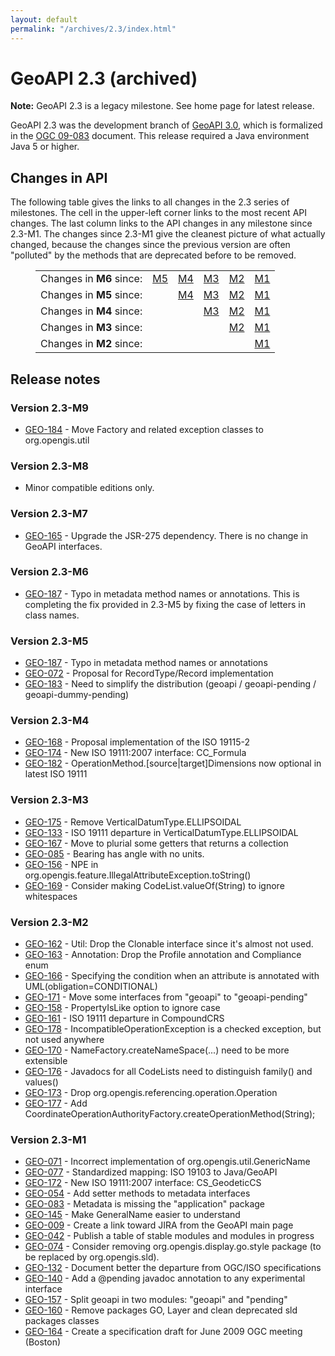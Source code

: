 ```yaml
---
layout: default
permalink: "/archives/2.3/index.html"
---
```


<h1>GeoAPI 2.3 (archived)</h1>

<div class="bg-red-100 border border-red-400 text-red-700 px-4 py-3 my-4 rounded relative" role="alert">
  <strong class="font-bold">Note:</strong>
  <span class="block sm:inline">GeoAPI 2.3 is a legacy milestone. See home page for latest release.</span>
</div>

<p>
  GeoAPI 2.3 was the development branch of <a href="../3.0/index.html">GeoAPI 3.0</a>, which is formalized in
  the <a class="externalLink" href="http://www.opengeospatial.org/standards/geoapi">OGC 09-083</a> document.
  This release required a Java environment Java 5 or higher.
</p>

<h2>Changes in API</h2>

<p>
  The following table gives the links to all changes in the 2.3 series of milestones.
  The cell in the upper-left corner links to the most recent API changes.
  The last column links to the API changes in any milestone since 2.3-M1.
  The changes since 2.3-M1 give the cleanest picture of what actually changed,
  because the changes since the previous version are often &quot;polluted&quot;
  by the methods that are deprecated before to be removed.
</p>

<table style="padding-left: 40px; border-spacing:6px;">
  <tr>
    <td>Changes in <b>M6</b> since:</td>
    <td><a href="../changes/2.3-M6/since-M5.html">M5</a></td>
    <td><a href="../changes/2.3-M6/since-M4.html">M4</a></td>
    <td><a href="../changes/2.3-M6/since-M3.html">M3</a></td>
    <td><a href="../changes/2.3-M6/since-M2.html">M2</a></td>
    <td><a href="../changes/2.3-M6/since-M1.html">M1</a></td>
  </tr><tr>
    <td>Changes in <b>M5</b> since:</td>
    <td></td>
    <td><a href="../changes/2.3-M5/since-M4.html">M4</a></td>
    <td><a href="../changes/2.3-M5/since-M3.html">M3</a></td>
    <td><a href="../changes/2.3-M5/since-M2.html">M2</a></td>
    <td><a href="../changes/2.3-M5/since-M1.html">M1</a></td>
  </tr><tr>
    <td>Changes in <b>M4</b> since:</td>
    <td></td>
    <td></td>
    <td><a href="../changes/2.3-M4/since-M3.html">M3</a></td>
    <td><a href="../changes/2.3-M4/since-M2.html">M2</a></td>
    <td><a href="../changes/2.3-M4/since-M1.html">M1</a></td>
  </tr><tr>
    <td>Changes in <b>M3</b> since:</td>
    <td></td>
    <td></td>
    <td></td>
    <td><a href="../changes/2.3-M3/since-M2.html">M2</a></td>
    <td><a href="../changes/2.3-M3/since-M1.html">M1</a></td>
  </tr><tr>
    <td>Changes in <b>M2</b> since:</td>
    <td></td>
    <td></td>
    <td></td>
    <td></td>
    <td><a href="../changes/2.3-M2/since-M1.html">M1</a></td>
  </tr>
</table>

<h2>Release notes</h2>

<h3>Version 2.3-M9</h3>

<ul>
  <li><a class="externalLink" href="https://osgeo-org.atlassian.net/projects/GEO/issues/GEO-184">GEO-184</a> - Move Factory and related exception classes to org.opengis.util</li>
</ul>

<h3>Version 2.3-M8</h3>

<ul>
  <li>Minor compatible editions only.</li>
</ul>

<h3>Version 2.3-M7</h3>

<ul>
  <li><a class="externalLink" href="https://osgeo-org.atlassian.net/projects/GEO/issues/GEO-165">GEO-165</a> - Upgrade the JSR-275 dependency. There is no change in GeoAPI interfaces.</li>
</ul>

<h3>Version 2.3-M6</h3>

<ul>
  <li><a class="externalLink" href="https://osgeo-org.atlassian.net/projects/GEO/issues/GEO-187">GEO-187</a> - Typo in metadata method names or annotations. This is completing the fix provided in 2.3-M5 by fixing the case of letters in class names.</li>
</ul>

<h3>Version 2.3-M5</h3>

<ul>
  <li><a class="externalLink" href="https://osgeo-org.atlassian.net/projects/GEO/issues/GEO-187">GEO-187</a> - Typo in metadata method names or annotations</li>
  <li><a class="externalLink" href="https://osgeo-org.atlassian.net/projects/GEO/issues/GEO-72">GEO-072</a> - Proposal for RecordType/Record implementation</li>
  <li><a class="externalLink" href="https://osgeo-org.atlassian.net/projects/GEO/issues/GEO-183">GEO-183</a> - Need to simplify the distribution (geoapi / geoapi-pending / geoapi-dummy-pending)</li>
</ul>

<h3>Version 2.3-M4</h3>

<ul>
  <li><a class="externalLink" href="https://osgeo-org.atlassian.net/projects/GEO/issues/GEO-168">GEO-168</a> - Proposal implementation of the ISO 19115-2</li>
  <li><a class="externalLink" href="https://osgeo-org.atlassian.net/projects/GEO/issues/GEO-174">GEO-174</a> - New ISO 19111:2007 interface: CC_Formula</li>
  <li><a class="externalLink" href="https://osgeo-org.atlassian.net/projects/GEO/issues/GEO-182">GEO-182</a> - OperationMethod.[source|target]Dimensions now optional in latest ISO 19111</li>
</ul>

<h3>Version 2.3-M3</h3>

<ul>
  <li><a class="externalLink" href="https://osgeo-org.atlassian.net/projects/GEO/issues/GEO-175">GEO-175</a> - Remove VerticalDatumType.ELLIPSOIDAL</li>
  <li><a class="externalLink" href="https://osgeo-org.atlassian.net/projects/GEO/issues/GEO-133">GEO-133</a> - ISO 19111 departure in VerticalDatumType.ELLIPSOIDAL</li>
  <li><a class="externalLink" href="https://osgeo-org.atlassian.net/projects/GEO/issues/GEO-167">GEO-167</a> - Move to plurial some getters that returns a collection</li>
  <li><a class="externalLink" href="https://osgeo-org.atlassian.net/projects/GEO/issues/GEO-85">GEO-085</a> - Bearing has angle with no units.</li>
  <li><a class="externalLink" href="https://osgeo-org.atlassian.net/projects/GEO/issues/GEO-156">GEO-156</a> - NPE in org.opengis.feature.IllegalAttributeException.toString()</li>
  <li><a class="externalLink" href="https://osgeo-org.atlassian.net/projects/GEO/issues/GEO-169">GEO-169</a> - Consider making CodeList.valueOf(String) to ignore whitespaces</li>
</ul>

<h3>Version 2.3-M2</h3>

<ul>
  <li><a class="externalLink" href="https://osgeo-org.atlassian.net/projects/GEO/issues/GEO-162">GEO-162</a> - Util: Drop the Clonable interface since it's almost not used.</li>
  <li><a class="externalLink" href="https://osgeo-org.atlassian.net/projects/GEO/issues/GEO-163">GEO-163</a> - Annotation: Drop the Profile annotation and Compliance enum</li>
  <li><a class="externalLink" href="https://osgeo-org.atlassian.net/projects/GEO/issues/GEO-166">GEO-166</a> - Specifying the condition when an attribute is annotated with UML(obligation=CONDITIONAL)</li>
  <li><a class="externalLink" href="https://osgeo-org.atlassian.net/projects/GEO/issues/GEO-171">GEO-171</a> - Move some interfaces from &quot;geoapi&quot; to &quot;geoapi-pending&quot;</li>
  <li><a class="externalLink" href="https://osgeo-org.atlassian.net/projects/GEO/issues/GEO-158">GEO-158</a> - PropertyIsLike option to ignore case</li>
  <li><a class="externalLink" href="https://osgeo-org.atlassian.net/projects/GEO/issues/GEO-161">GEO-161</a> - ISO 19111 departure in CompoundCRS</li>
  <li><a class="externalLink" href="https://osgeo-org.atlassian.net/projects/GEO/issues/GEO-178">GEO-178</a> - IncompatibleOperationException is a checked exception, but not used anywhere</li>
  <li><a class="externalLink" href="https://osgeo-org.atlassian.net/projects/GEO/issues/GEO-170">GEO-170</a> - NameFactory.createNameSpace(...) need to be more extensible</li>
  <li><a class="externalLink" href="https://osgeo-org.atlassian.net/projects/GEO/issues/GEO-176">GEO-176</a> - Javadocs for all CodeLists need to distinguish family() and values()</li>
  <li><a class="externalLink" href="https://osgeo-org.atlassian.net/projects/GEO/issues/GEO-173">GEO-173</a> - Drop org.opengis.referencing.operation.Operation</li>
  <li><a class="externalLink" href="https://osgeo-org.atlassian.net/projects/GEO/issues/GEO-177">GEO-177</a> - Add CoordinateOperationAuthorityFactory.createOperationMethod(String);</li>
</ul>

<h3>Version 2.3-M1</h3>

<ul>
  <li><a class="externalLink" href="https://osgeo-org.atlassian.net/projects/GEO/issues/GEO-71">GEO-071</a> - Incorrect implementation of org.opengis.util.GenericName</li>
  <li><a class="externalLink" href="https://osgeo-org.atlassian.net/projects/GEO/issues/GEO-77">GEO-077</a> - Standardized mapping: ISO 19103 to Java/GeoAPI</li>
  <li><a class="externalLink" href="https://osgeo-org.atlassian.net/projects/GEO/issues/GEO-172">GEO-172</a> - New ISO 19111:2007 interface: CS_GeodeticCS</li>
  <li><a class="externalLink" href="https://osgeo-org.atlassian.net/projects/GEO/issues/GEO-54">GEO-054</a> - Add setter methods to metadata interfaces</li>
  <li><a class="externalLink" href="https://osgeo-org.atlassian.net/projects/GEO/issues/GEO-83">GEO-083</a> - Metadata is missing the &quot;application&quot; package</li>
  <li><a class="externalLink" href="https://osgeo-org.atlassian.net/projects/GEO/issues/GEO-145">GEO-145</a> - Make GeneralName easier to understand</li>
  <li><a class="externalLink" href="https://osgeo-org.atlassian.net/projects/GEO/issues/GEO-9">GEO-009</a> - Create a link toward JIRA from the GeoAPI main page</li>
  <li><a class="externalLink" href="https://osgeo-org.atlassian.net/projects/GEO/issues/GEO-42">GEO-042</a> - Publish a table of stable modules and modules in progress</li>
  <li><a class="externalLink" href="https://osgeo-org.atlassian.net/projects/GEO/issues/GEO-74">GEO-074</a> - Consider removing org.opengis.display.go.style package (to be replaced by org.opengis.sld).</li>
  <li><a class="externalLink" href="https://osgeo-org.atlassian.net/projects/GEO/issues/GEO-132">GEO-132</a> - Document better the departure from OGC/ISO specifications</li>
  <li><a class="externalLink" href="https://osgeo-org.atlassian.net/projects/GEO/issues/GEO-140">GEO-140</a> - Add a @pending javadoc annotation to any experimental interface</li>
  <li><a class="externalLink" href="https://osgeo-org.atlassian.net/projects/GEO/issues/GEO-157">GEO-157</a> - Split geoapi in two modules: &quot;geoapi&quot; and &quot;pending&quot;</li>
  <li><a class="externalLink" href="https://osgeo-org.atlassian.net/projects/GEO/issues/GEO-160">GEO-160</a> - Remove packages GO, Layer and clean deprecated sld packages classes</li>
  <li><a class="externalLink" href="https://osgeo-org.atlassian.net/projects/GEO/issues/GEO-164">GEO-164</a> - Create a specification draft for June 2009 OGC meeting (Boston)</li>
</ul>

